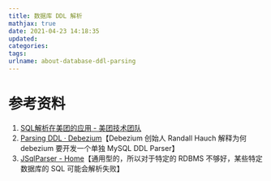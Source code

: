 ```yaml
---
title: 数据库 DDL 解析
mathjax: true
date: 2021-04-23 14:18:35
updated:
categories:
tags:
urlname: about-database-ddl-parsing
---
```




<!-- more -->





# 参考资料

1. [SQL解析在美团的应用 - 美团技术团队](https://tech.meituan.com/2018/05/20/sql-parser-used-in-mtdp.html)
2. [Parsing DDL · Debezium](https://debezium.io/blog/2016/04/15/parsing-ddl/)【Debezium 创始人 Randall Hauch 解释为何 debezium 要开发一个单独 MySQL DDL Parser】
3. [JSqlParser - Home](http://jsqlparser.sourceforge.net/)【通用型的，所以对于特定的 RDBMS 不够好，某些特定数据库的 SQL 可能会解析失败】


